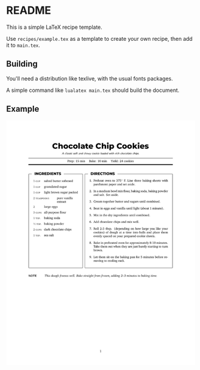 # README

This is a simple LaTeX recipe template.

Use `recipes/example.tex` as a template to create your own recipe, then add it to `main.tex`.

## Building

You'll need a distribution like texlive, with the usual fonts packages.

A simple command like `lualatex main.tex` should build the document.

## Example

![](example.png)
